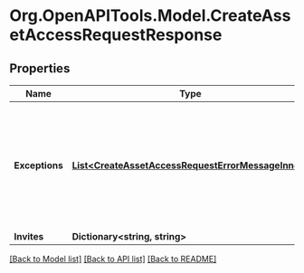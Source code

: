 # Org.OpenAPITools.Model.CreateAssetAccessRequestResponse

## Properties

Name | Type | Description | Notes
------------ | ------------- | ------------- | -------------
**Exceptions** | [**List&lt;CreateAssetAccessRequestErrorMessageInner&gt;**](CreateAssetAccessRequestErrorMessageInner.md) | A list of errors associated with the asset access requests. Will be returned if there is an error. | [optional] 
**Invites** | **Dictionary&lt;string, string&gt;** |  | [optional] 

[[Back to Model list]](../README.md#documentation-for-models) [[Back to API list]](../README.md#documentation-for-api-endpoints) [[Back to README]](../README.md)

